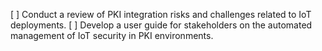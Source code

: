[ ] Conduct a review of PKI integration risks and challenges related to IoT deployments.
[ ] Develop a user guide for stakeholders on the automated management of IoT security in PKI environments.
